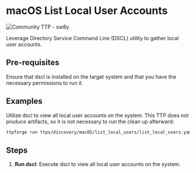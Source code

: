 # macOS List Local User Accounts

![Community TTP - sw8y](https://img.shields.io/badge/Community_TTP-green)

Leverage Directory Service Command Line (DSCL) utility to gather local
user accounts.

## Pre-requisites

Ensure that dscl is installed on the target system and that you have the
necessary permissions to run it.

## Examples

Utilize dscl to view all local user accounts on the system. This TTP does
not produce artifacts, so it is not necessary to run the clean up afterward:

```bash
ttpforge run ttps/discovery/macOS/list_local_users/list_local_users.yaml
```

## Steps

1. **Run dscl**: Execute dscl to view all local user accounts on the system.
